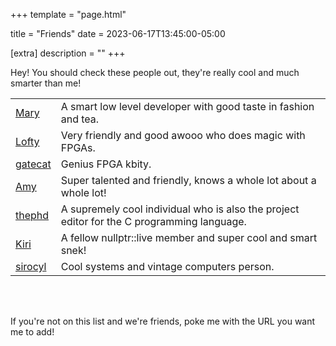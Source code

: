 +++
template = "page.html"

title = "Friends"
date = 2023-06-17T13:45:00-05:00

[extra]
description = ""
+++


Hey! You should check these people out, they're really cool and much smarter than me!


<table class="friends">
	<tbody>
		<tr>
			<td><a href="https://mary.zone/">Mary</a></td>
			<td>A smart low level developer with good taste in fashion and tea.</td>
		</tr>
		<tr>
			<td><a href="https://github.com/Ravenslofty">Lofty</a></td>
			<td>Very friendly and good awooo who does magic with FPGAs.</td>
		</tr>
		<tr>
			<td><a href="https://ds0.me/">gatecat</a></td>
			<td>Genius FPGA kbity.</td>
		</tr>
		<tr>
			<td><a href="https://www.amyspark.me/">Amy</a></td>
			<td>Super talented and friendly, knows a whole lot about a whole lot!</td>
		</tr>
		<tr>
			<td><a href="https://thephd.dev/">thephd</a></td>
			<td>A supremely cool individual who is also the project editor for the C programming language.</td>
		</tr>
		<tr>
			<td><a href="https://expiredpopsicle.com/">Kiri</a></td>
			<td>A fellow nullptr::live member and super cool and smart snek!</td>
		</tr>
		<tr>
			<td><a href="https://cohost.org/sirocyl">sirocyl</a></td>
			<td>Cool systems and vintage computers person.</td>
		</tr>
	</tbody>
</table>


<br />
<br />

If you're not on this list and we're friends, poke me with the URL you want me to add!
